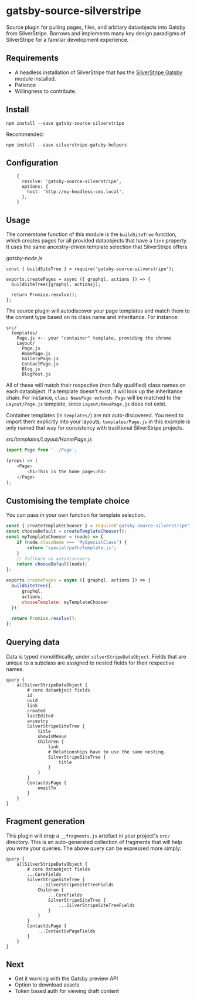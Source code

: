# gatsby-source-silverstripe

Source plugin for pulling pages, files, and arbitary dataobjects into Gatsby from SilverStripe.
Borrows and implements many key design paradigms of SilverStripe for a familiar
development experience.

## Requirements

* A headless installation of SilverStripe that has the [SilverStripe Gatsby](https://github.com/silverstripe/silverstripe-gatsby) module installed.
* Patience
* Willingness to contribute.

## Install

`npm install --save gatsby-source-silverstripe`

Recommended:

`npm install --save silverstripe-gatsby-helpers`

## Configuration
```
    {
      resolve: 'gatsby-source-silverstripe',
      options: {
        host: 'http://my-headless-cms.local',
      },
    }
```

## Usage

The cornerstone function of this module is the `buildSiteTree` function, 
which creates pages for all provided dataobjects that have a `link` property.
It uses the same ancestry-driven template selection that SilverStripe offers.

*gatsby-node.js*
```
const { buildSiteTree } = require('gatsby-source-silverstripe');

exports.createPages = async ({ graphql, actions }) => {
  buildSiteTree({graphql, actions});
  
  return Promise.resolve();
};
```

The source plugin will autodiscover your page templates and match them to the
content type based on its class name and inheritance. For instance:

```
src/
  templates/
    Page.js <-- your "container" template, providing the chrome
    Layout/
      Page.js
      HomePage.js
      GalleryPage.js
      ContactPage.js
      Blog.js
      BlogPost.js
```

All of these will match their respective (non fully qualified) class names on
each dataobject. If a template doesn't exist, it will look up the inheritance chain.
For instance, `class NewsPage extends Page` will be matched to the `Layout/Page.js` template,
since `Layout/NewsPage.js` does not exist.

Container templates (in `templates/`) are not auto-discovered. You need to import
them explicitly into your layouts. `templates/Page.js` in this example is only
named that way for consistency with traditional SilverStripe projects.


*src/templates/Layout/HomePage.js*
```js
import Page from '../Page';

(props) => (
	<Page>
		<h1>This is the home page</h1>
	</Page>
);
```

## Customising the template choice

You can pass in your own function for template selection.

```js
const { createTemplateChooser } = require('gatsby-source-silverstripe');
const chooseDefault = createTemplateChooser();
const myTemplateChooser = (node) => {
	if (node.className === 'MySpecialClass') {
		return 'special/path/template.js';
	}
	// fallback on autodiscovery
	return chooseDefault(node);
};

exports.createPages = async ({ graphql, actions }) => {
  buildSiteTree({
	  graphql,
	  actions,
	  chooseTemplate: myTemplateChooser
  });
  
  return Promise.resolve();
};
```

## Querying data

Data is typed monolithically, under `silverStripeDataObject`. Fields that
are unique to a subclass are assigned to nested fields for their respective
names.

```
query {
	allSilverStripeDataObject {
		# core dataobject fields
		id
		uuid
		link
		created
		lastEdited
		ancestry
		SilverStripeSiteTree {
			title
			showInMenus
			Children {
				link
				# Relationships have to use the same nesting.
				SilverStripeSiteTree {
					title
				}
			}
		}
		ContactUsPage {
			emailTo
		}
	}
}
```

## Fragment generation

This plugin will drop a `__fragments.js` artefact in your project's `src/` directory. This is an auto-generated
collection of fragments that will help you write your queries. The above query can be expressed more simply:

```
query {
	allSilverStripeDataObject {
		# core dataobject fields
		...CoreFields
		SilverStripeSiteTree {
			...SilverStripeSiteTreeFields
			Children {
				...CoreFields				
				SilverStripeSiteTree {
					...SilverStripeSiteTreeFields
				}
			}
		}
		ContactUsPage {
			...ContactUsPageFields
		}
	}
}
```

## Next

* Get it working with the Gatsby preview API
* Option to download assets
* Token based auth for viewing draft content


